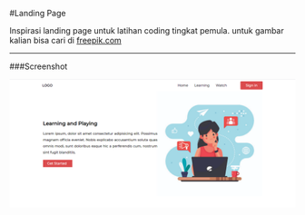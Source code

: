 #Landing Page

Inspirasi landing page untuk latihan coding tingkat pemula.
untuk gambar kalian bisa cari di [freepik.com](https://freepik.com)

---


###Screenshot

![Screenshot Landing Page](https://github.com/hwisnu222/Landing-Page/blob/master/screenshot/Landing%20page.PNG)
